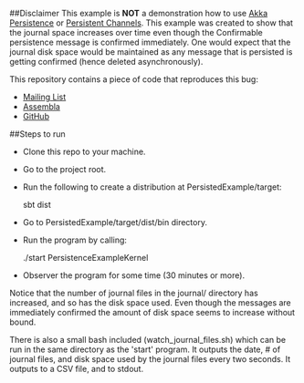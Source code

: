 ##Disclaimer
This example is **NOT** a demonstration how to use [Akka Persistence](http://doc.akka.io/docs/akka/snapshot/scala/persistence.html) or [Persistent Channels](http://doc.akka.io/docs/akka/2.3.0/scala/persistence.html#Persistent_channels).
This example was created to show that the journal space increases over time even though the Confirmable persistence message is confirmed immediately. 
One would expect that the journal disk space would be maintained as any message that is persisted is getting confirmed (hence deleted asynchronously).

This repository contains a piece of code that reproduces this bug:

* [Mailing List](https://groups.google.com/forum/#!searchin/akka-user/akka-persistentchannel-does-not-delete-message-from-journal-upon-confirm/akka-user/_d9gpIJyKe0/B6Ie_axaFQMJ)
* [Assembla](https://www.assembla.com/spaces/akka/tickets/3962)
* [GitHub](https://github.com/akka/akka/issues/13962)

##Steps to run

* Clone this repo to your machine.
* Go to the project root.
* Run the following to create a distribution at PersistedExample/target:

	sbt dist
	
* Go to PersistedExample/target/dist/bin directory.
* Run the program by calling:

	./start PersistenceExampleKernel

* Observer the program for some time (30 minutes or more).

Notice that the number of journal files in the journal/ directory has increased, and so has the disk space used. Even though the messages are immediately confirmed the amount of disk space seems to increase without bound.

There is also a small bash included (watch_journal_files.sh) which can be run in the same directory as the 'start' program. It outputs the date, # of journal files, and disk space used by the journal files every two seconds. It outputs to a CSV file, and to stdout.

